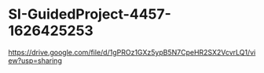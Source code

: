 # SI-GuidedProject-4457-1626425253
https://drive.google.com/file/d/1gPROz1GXz5ypB5N7CpeHR2SX2VcvrLQ1/view?usp=sharing
